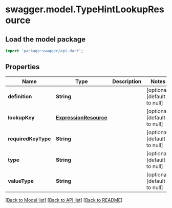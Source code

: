 # swagger.model.TypeHintLookupResource

## Load the model package
```dart
import 'package:swagger/api.dart';
```

## Properties
Name | Type | Description | Notes
------------ | ------------- | ------------- | -------------
**definition** | **String** |  | [optional] [default to null]
**lookupKey** | [**ExpressionResource**](ExpressionResource.md) |  | [optional] [default to null]
**requiredKeyType** | **String** |  | [optional] [default to null]
**type** | **String** |  | [optional] [default to null]
**valueType** | **String** |  | [optional] [default to null]

[[Back to Model list]](../README.md#documentation-for-models) [[Back to API list]](../README.md#documentation-for-api-endpoints) [[Back to README]](../README.md)


